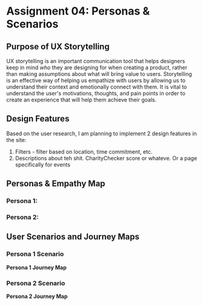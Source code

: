 # Assignment 04: Personas & Scenarios
## Purpose of UX Storytelling
UX storytelling is an important communication tool that helps designers keep in mind _who_ they are designing for when creating a product, rather than making assumptions about what will bring value to users. Storytelling is an effective way of helping us empathize with users by allowing us to understand their context and emotionally connect with them. It is vital to understand the user's motivations, thoughts, and pain points in order to create an experience that will help them achieve their goals.

## Design Features
Based on the user research, I am planning to implement 2 design features in the site:
1. Filters - filter based on location, time commitment, etc. 
2. Descriptions about teh shit. CharityChecker score or whateve. Or a page specifically for events  

## Personas & Empathy Map
### Persona 1: 


### Persona 2: 


## User Scenarios and Journey Maps
### Persona 1 Scenario


**Persona 1 Journey Map**



### Persona 2 Scenario

**Persona 2 Journey Map**

